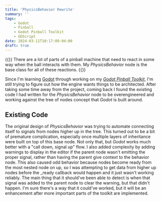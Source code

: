 ```yaml
---
title: 'PhysicsBehavior Rewrite'
summary: ''
tags:
    - Godot
    - Pinball
    - Godot Pinball Toolkit
    - GDScript
date: 2024-03-11T10:17:09-04:00
draft: true
---
```


{{<lead>}}
There are a lot of parts of a pinball machine that need to react in some way when the ball interacts with them. My *PhysicsBehavior*
node is the base class for all of these reactions.
{{</lead>}}

Since I'm learning [Godot](https://godotengine.org/) through working on my [*Godot Pinball Toolkit*](/projects/godot_pinball), I'm still trying to
figure out how the engine wants things to be architected. After taking some time away from the project, coming back I
found the existing code I had written for the *PhysicsBehavior* node to be overengineered and working against the tree of
nodes concept that *Godot* is built around.

## Existing Code

The original design of *PhysicsBehavior* was trying to automate connecting itself to signals from nodes higher up in the tree.
This turned out to be a bit of premature complication, especially once multiple layers of inheritance were built on top
of this base node. Not only that, but *Godot* works much better with a "call down, signal up" flow. I also added complexity by
adding warnings to display in the editor if the parent node wasn't emitting the proper signal, rather than having the parent
give context to the behavior node. This also caused odd behavior because nodes become ready from the most nested node on up,
so I was attempting to get data from higher up nodes before the _ready callback would happen and it just wasn't working reliably.
The main thing that it should've been able to detect is when that signal was added to the parent node to clear the warning, but
that didn't happen. I'm sure there's a way that it could've worked, but it will be an enhancement after more important parts of
the toolkit are implemented.

